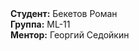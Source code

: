 <div><strong>Студент:</strong> Бекетов Роман</div>
<div><strong>Группа:</strong> ML-11</div>
<div><strong>Ментор:</strong> Георгий Седойкин <link rel=git href=https://github.com/GeorgiyX ></div> 

